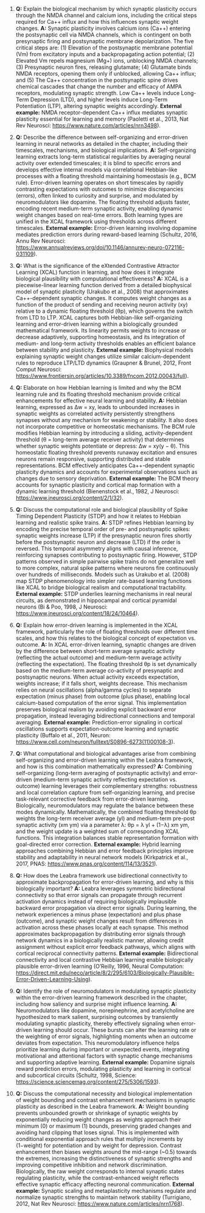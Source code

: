 1. **Q:** Explain the biological mechanism by which synaptic plasticity occurs through the NMDA channel and calcium ions, including the critical steps required for Ca++ influx and how this influences synaptic weight changes.
   **A:** Synaptic plasticity involves calcium ions (Ca++) entering the postsynaptic cell via NMDA channels, which is contingent on both presynaptic firing and postsynaptic membrane depolarization. The five critical steps are: (1) Elevation of the postsynaptic membrane potential (Vm) from excitatory inputs and a backpropagating action potential; (2) Elevated Vm repels magnesium (Mg+) ions, unblocking NMDA channels; (3) Presynaptic neuron fires, releasing glutamate; (4) Glutamate binds NMDA receptors, opening them only if unblocked, allowing Ca++ influx; and (5) The Ca++ concentration in the postsynaptic spine drives chemical cascades that change the number and efficacy of AMPA receptors, modulating synaptic strength. Low Ca++ levels induce Long-Term Depression (LTD), and higher levels induce Long-Term Potentiation (LTP), altering synaptic weights accordingly.
   **External example:** NMDA receptor-dependent Ca++ influx mediates synaptic plasticity essential for learning and memory (Paoletti et al., 2013, Nat Rev Neurosci: https://www.nature.com/articles/nrn3498).

2. **Q:** Describe the difference between self-organizing and error-driven learning in neural networks as detailed in the chapter, including their timescales, mechanisms, and biological implications.
   **A:** Self-organizing learning extracts long-term statistical regularities by averaging neural activity over extended timescales; it is blind to specific errors and develops effective internal models via correlational Hebbian-like processes with a floating threshold maintaining homeostasis (e.g., BCM rule). Error-driven learning operates on short timescales by rapidly contrasting expectations with outcomes to minimize discrepancies (errors), often linked to curiosity and surprise, and modulated by neuromodulators like dopamine. The floating threshold adjusts faster, encoding recent medium-term synaptic activity, enabling dynamic weight changes based on real-time errors. Both learning types are unified in the XCAL framework using thresholds across different timescales.
   **External example:** Error-driven learning involving dopamine mediates prediction errors during reward-based learning (Schultz, 2016, Annu Rev Neurosci: https://www.annualreviews.org/doi/10.1146/annurev-neuro-072116-031109).

3. **Q:** What is the significance of the eXtended Contrastive Attractor Learning (XCAL) function in learning, and how does it integrate biological plausibility with computational effectiveness?
   **A:** XCAL is a piecewise-linear learning function derived from a detailed biophysical model of synaptic plasticity (Urakubo et al., 2008) that approximates Ca++-dependent synaptic changes. It computes weight changes as a function of the product of sending and receiving neuron activity (xy) relative to a dynamic floating threshold (θp), which governs the switch from LTD to LTP. XCAL captures both Hebbian-like self-organizing learning and error-driven learning within a biologically grounded mathematical framework. Its linearity permits weights to increase or decrease adaptively, supporting homeostasis, and its integration of medium- and long-term activity thresholds enables an efficient balance between stability and plasticity.
   **External example:** Biophysical models explaining synaptic weight changes utilize similar calcium-dependent rules to reproduce LTP/LTD dynamics (Graupner & Brunel, 2012, Front Comput Neurosci: https://www.frontiersin.org/articles/10.3389/fncom.2012.00043/full).

4. **Q:** Elaborate on how Hebbian learning is limited and why the BCM learning rule and its floating threshold mechanism provide critical enhancements for effective neural learning and stability.
   **A:** Hebbian learning, expressed as Δw = xy, leads to unbounded increases in synaptic weights as correlated activity persistently strengthens synapses without any mechanism for weakening or stability. It also does not incorporate competitive or homeostatic mechanisms. The BCM rule modifies Hebbian learning by introducing a sliding, activity-dependent threshold (θ = long-term average receiver activity) that determines whether synaptic weights potentiate or depress: Δw = xy(y − θ). This homeostatic floating threshold prevents runaway excitation and ensures neurons remain responsive, supporting distributed and stable representations. BCM effectively anticipates Ca++-dependent synaptic plasticity dynamics and accounts for experimental observations such as changes due to sensory deprivation.
   **External example:** The BCM theory accounts for synaptic plasticity and cortical map formation with a dynamic learning threshold (Bienenstock et al., 1982, J Neurosci: https://www.jneurosci.org/content/2/1/32).

5. **Q:** Discuss the computational role and biological plausibility of Spike Timing Dependent Plasticity (STDP) and how it relates to Hebbian learning and realistic spike trains.
   **A:** STDP refines Hebbian learning by encoding the precise temporal order of pre- and postsynaptic spikes: synaptic weights increase (LTP) if the presynaptic neuron fires shortly before the postsynaptic neuron and decrease (LTD) if the order is reversed. This temporal asymmetry aligns with causal inference, reinforcing synapses contributing to postsynaptic firing. However, STDP patterns observed in simple pairwise spike trains do not generalize well to more complex, natural spike patterns where neurons fire continuously over hundreds of milliseconds. Models such as Urakubo et al. (2008) map STDP phenomenology into simpler rate-based learning functions like XCAL to bridge biological realism and computational tractability.
   **External example:** STDP underlies learning mechanisms in real neural circuits, as demonstrated in hippocampal and cortical pyramidal neurons (Bi & Poo, 1998, J Neurosci: https://www.jneurosci.org/content/18/24/10464).

6. **Q:** Explain how error-driven learning is implemented in the XCAL framework, particularly the role of floating thresholds over different time scales, and how this relates to the biological concept of expectation vs. outcome.
   **A:** In XCAL error-driven learning, synaptic changes are driven by the difference between short-term average synaptic activity (reflecting the actual outcome) and medium-term average activity (reflecting the expectation). The floating threshold θp is set dynamically based on the medium-term average co-activity of presynaptic and postsynaptic neurons. When actual activity exceeds expectation, weights increase; if it falls short, weights decrease. This mechanism relies on neural oscillations (alpha/gamma cycles) to separate expectation (minus phase) from outcome (plus phase), enabling local calcium-based computation of the error signal. This implementation preserves biological realism by avoiding explicit backward error propagation, instead leveraging bidirectional connections and temporal averaging.
   **External example:** Prediction-error signaling in cortical oscillations supports expectation-outcome learning and synaptic plasticity (Buffalo et al., 2011, Neuron: https://www.cell.com/neuron/fulltext/S0896-6273(11)00108-3).

7. **Q:** What computational and biological advantages arise from combining self-organizing and error-driven learning within the Leabra framework, and how is this combination mathematically expressed?
   **A:** Combining self-organizing (long-term averaging of postsynaptic activity) and error-driven (medium-term synaptic activity reflecting expectation vs. outcome) learning leverages their complementary strengths: robustness and local correlation capture from self-organizing learning, and precise task-relevant corrective feedback from error-driven learning. Biologically, neuromodulators may regulate the balance between these modes dynamically. Mathematically, the combined floating threshold θp weights the long-term receiver average (yl) and medium-term pre-post synaptic activity (xm ym) via a parameter λ: θp = λ yl + (1−λ) xm ym, and the weight update is a weighted sum of corresponding XCAL functions. This integration balances stable representation formation with goal-directed error correction.
   **External example:** Hybrid learning approaches combining Hebbian and error feedback principles improve stability and adaptability in neural network models (Kirkpatrick et al., 2017, PNAS: https://www.pnas.org/content/114/13/3521).

8. **Q:** How does the Leabra framework use bidirectional connectivity to approximate backpropagation for error-driven learning, and why is this biologically important?
   **A:** Leabra leverages symmetric bidirectional connectivity so that error signals can propagate through recurrent activation dynamics instead of requiring biologically implausible backward error propagation via direct error signals. During learning, the network experiences a minus phase (expectation) and plus phase (outcome), and synaptic weight changes result from differences in activation across these phases locally at each synapse. This method approximates backpropagation by distributing error signals through network dynamics in a biologically realistic manner, allowing credit assignment without explicit error feedback pathways, which aligns with cortical reciprocal connectivity patterns.
   **External example:** Bidirectional connectivity and local contrastive Hebbian learning enable biologically plausible error-driven learning (O’Reilly, 1996, Neural Computation: https://direct.mit.edu/neco/article/8/2/295/6103/Biologically-Plausible-Error-Driven-Learning-Using).

9. **Q:** Identify the role of neuromodulators in modulating synaptic plasticity within the error-driven learning framework described in the chapter, including how saliency and surprise might influence learning.
   **A:** Neuromodulators like dopamine, norepinephrine, and acetylcholine are hypothesized to mark salient, surprising outcomes by transiently modulating synaptic plasticity, thereby effectively signaling when error-driven learning should occur. These bursts can alter the learning rate or the weighting of error signals, highlighting moments when an outcome deviates from expectation. This neuromodulatory influence helps prioritize learning during important or unexpected events, integrating motivational and attentional factors with synaptic change mechanisms and supporting adaptive learning.
   **External example:** Dopamine signals reward prediction errors, modulating plasticity and learning in cortical and subcortical circuits (Schultz, 1998, Science: https://science.sciencemag.org/content/275/5306/1593).

10. **Q:** Discuss the computational necessity and biological implementation of weight bounding and contrast enhancement mechanisms in synaptic plasticity as described in the Leabra framework.
    **A:** Weight bounding prevents unbounded growth or shrinkage of synaptic weights by exponentially reducing weight changes as weights approach their minimum (0) or maximum (1) bounds, preserving graded changes and avoiding hard clipping that loses signal. This is implemented with conditional exponential approach rules that multiply increments by (1−weight) for potentiation and by weight for depression. Contrast enhancement then biases weights around the mid-range (~0.5) towards the extremes, increasing the distinctiveness of synaptic strengths and improving competitive inhibition and network discrimination. Biologically, the raw weight corresponds to internal synaptic states regulating plasticity, while the contrast-enhanced weight reflects effective synaptic efficacy affecting neuronal communication.
    **External example:** Synaptic scaling and metaplasticity mechanisms regulate and normalize synaptic strengths to maintain network stability (Turrigiano, 2012, Nat Rev Neurosci: https://www.nature.com/articles/nrn1768).
